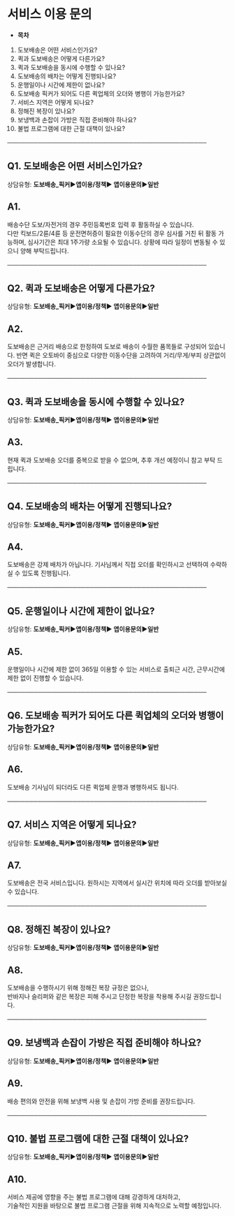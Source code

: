 # 서비스 이용 문의

* **목차**

1. 도보배송은 어떤 서비스인가요?
2. 퀵과 도보배송은 어떻게 다른가요?
3. 퀵과 도보배송을 동시에 수행할 수 있나요?
4. 도보배송의 배차는 어떻게 진행되나요?
5. 운행일이나 시간에 제한이 없나요?
6. 도보배송 픽커가 되어도 다른 퀵업체의 오더와 병행이 가능한가요?
7. 서비스 지역은 어떻게 되나요?
8. 정해진 복장이 있나요?
9. 보냉백과 손잡이 가방은 직접 준비해야 하나요?
10. 불법 프로그램에 대한 근절 대책이 있나요?

──────────────────────────────────────────────

**Q1. 도보배송은 어떤 서비스인가요?**
------------------------

상담유형: **도보배송\_픽커▶앱이용/정책▶ 앱이용문의▶일반**

**A1.**
-------

배송수단 도보/자전거의 경우 주민등록번호 입력 후 활동하실 수 있습니다.  
다만 킥보드/2륜/4륜 등 운전면허증이 필요한 이동수단의 경우 심사를 거친 뒤 활동 가능하며, 심사기간은 최대 1주가량 소요될 수 있습니다. 상황에 따라 일정이 변동될 수 있으니 양해 부탁드립니다.

──────────────────────────────────────────────

**Q2. 퀵과 도보배송은 어떻게 다른가요?**
--------------------------

상담유형: **도보배송\_픽커▶앱이용/정책▶ 앱이용문의▶일반**

**A2.**
-------

도보배송은 근거리 배송으로 한정하여 도보로 배송이 수월한 품목들로 구성되어 있습니다. 반면 퀵은 오토바이 중심으로 다양한 이동수단을 고려하여 거리/무게/부피 상관없이 오더가 발생합니다.

──────────────────────────────────────────────

**Q3. 퀵과 도보배송을 동시에 수행할 수 있나요?**
-------------------------------

상담유형: **도보배송\_픽커▶앱이용/정책▶ 앱이용문의▶일반**

**A3.**
-------

현재 퀵과 도보배송 오더를 중복으로 받을 수 없으며, 추후 개선 예정이니 참고 부탁 드립니다.

──────────────────────────────────────────────

**Q4. 도보배송의 배차는 어떻게 진행되나요?**
----------------------------

상담유형: **도보배송\_픽커▶앱이용/정책▶ 앱이용문의▶일반**

**A4.**
-------

도보배송은 강제 배차가 아닙니다. 기사님께서 직접 오더를 확인하시고 선택하여 수락하실 수 있도록 진행됩니다.

──────────────────────────────────────────────

**Q5. 운행일이나 시간에 제한이 없나요?**
--------------------------

상담유형: **도보배송\_픽커▶앱이용/정책▶ 앱이용문의▶일반**

**A5.**
-------

운행일이나 시간에 제한 없이 365일 이용할 수 있는 서비스로 출퇴근 시간, 근무시간에 제한 없이 진행할 수 있습니다.

──────────────────────────────────────────────

**Q6. 도보배송 픽커가 되어도 다른 퀵업체의 오더와 병행이 가능한가요?**
-------------------------------------------

상담유형: **도보배송\_픽커▶앱이용/정책▶ 앱이용문의▶일반**

**A6.**
-------

도보배송 기사님이 되더라도 다른 퀵업체 운행과 병행하셔도 됩니다.

──────────────────────────────────────────────

**Q7. 서비스 지역은 어떻게 되나요?**
------------------------

상담유형: **도보배송\_픽커▶앱이용/정책▶ 앱이용문의▶일반**

**A7.**
-------

도보배송은 전국 서비스입니다. 원하시는 지역에서 실시간 위치에 따라 오더를 받아보실 수 있습니다.

──────────────────────────────────────────────

**Q8. 정해진 복장이 있나요?**
--------------------

상담유형: **도보배송\_픽커▶앱이용/정책▶ 앱이용문의▶일반**

**A8.**
-------

도보배송을 수행하시기 위해 정해진 복장 규정은 없으나,  
반바지나 슬리퍼와 같은 복장은 피해 주시고 단정한 복장을 착용해 주시길 권장드립니다.

──────────────────────────────────────────────

**Q9. 보냉백과 손잡이 가방은 직접 준비해야 하나요?**
---------------------------------

상담유형: **도보배송\_픽커▶앱이용/정책▶ 앱이용문의▶일반**

**A9.**
-------

배송 편의와 안전을 위해 보냉백 사용 및 손잡이 가방 준비를 권장드립니다.

──────────────────────────────────────────────

**Q10. 불법 프로그램에 대한 근절 대책이 있나요?**
--------------------------------

상담유형: **도보배송\_픽커▶앱이용/정책▶ 앱이용문의▶일반**

**A10.**
--------

서비스 제공에 영향을 주는 불법 프로그램에 대해 강경하게 대처하고,  
기술적인 지원을 바탕으로 불법 프로그램 근절을 위해 지속적으로 노력할 예정입니다.